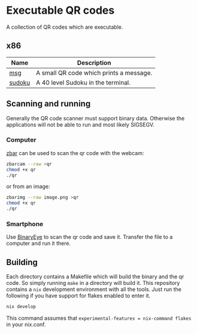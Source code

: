 # Executable QR codes

A collection of QR codes which are executable.

## x86

| Name                 | Description                             |
|----------------------|-----------------------------------------|
| [msg](x86/msg)       | A small QR code which prints a message. |
| [sudoku](x86/sudoku) | A 40 level Sudoku in the terminal.      |

## Scanning and running

Generally the QR code scanner must support binary data.
Otherwise the applications will not be able to run and most likely SIGSEGV.

### Computer

[zbar](https://github.com/mchehab/zbar) can be used to scan the qr code with the webcam:

``` sh
zbarcam --raw >qr
chmod +x qr
./qr
```

or from an image:

``` sh
zbarimg --raw image.png >qr
chmod +x qr
./qr
```

### Smartphone

Use [BinaryEye](https://github.com/markusfisch/BinaryEye) to scan the qr code and save it. Transfer the file to a computer and run it there.

## Building

Each directory contains a Makefile which will build the binary and the qr code.
So simply running `make` in a directory will build it.
This repository contains a `nix` development environment with all the tools.
Just run the following if you have support for flakes enabled to enter it.

```sh
nix develop
```
This command assumes that `experimental-features = nix-command flakes` in your nix.conf.
